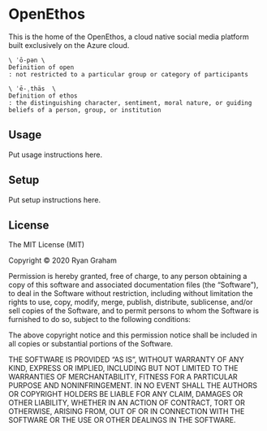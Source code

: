# OpenEthos

This is the home of the OpenEthos, a cloud native social media platform built exclusively on the Azure cloud.

````
\ ˈō-pən \
Definition of open
: not restricted to a particular group or category of participants

\ ˈē-ˌthäs  \
Definition of ethos
: the distinguishing character, sentiment, moral nature, or guiding beliefs of a person, group, or institution
````

## Usage

Put usage instructions here.

## Setup

Put setup instructions here.

## License

The MIT License (MIT)

Copyright © 2020 Ryan Graham

Permission is hereby granted, free of charge, to any person obtaining a copy of this software and associated documentation files (the “Software”), to deal in the Software without restriction, including without limitation the rights to use, copy, modify, merge, publish, distribute, sublicense, and/or sell copies of the Software, and to permit persons to whom the Software is furnished to do so, subject to the following conditions:

The above copyright notice and this permission notice shall be included in all copies or substantial portions of the Software.

THE SOFTWARE IS PROVIDED “AS IS”, WITHOUT WARRANTY OF ANY KIND, EXPRESS OR IMPLIED, INCLUDING BUT NOT LIMITED TO THE WARRANTIES OF MERCHANTABILITY, FITNESS FOR A PARTICULAR PURPOSE AND NONINFRINGEMENT. IN NO EVENT SHALL THE AUTHORS OR COPYRIGHT HOLDERS BE LIABLE FOR ANY CLAIM, DAMAGES OR OTHER LIABILITY, WHETHER IN AN ACTION OF CONTRACT, TORT OR OTHERWISE, ARISING FROM, OUT OF OR IN CONNECTION WITH THE SOFTWARE OR THE USE OR OTHER DEALINGS IN THE SOFTWARE.